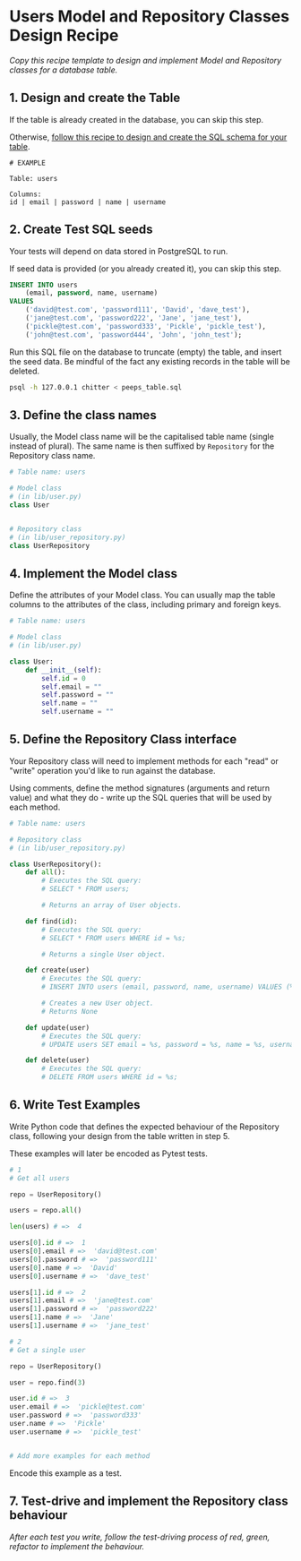 # Users Model and Repository Classes Design Recipe

_Copy this recipe template to design and implement Model and Repository classes for a database table._

## 1. Design and create the Table

If the table is already created in the database, you can skip this step.

Otherwise, [follow this recipe to design and create the SQL schema for your table](./single_table_design_recipe_template.md).

```
# EXAMPLE

Table: users

Columns:
id | email | password | name | username
```

## 2. Create Test SQL seeds

Your tests will depend on data stored in PostgreSQL to run.

If seed data is provided (or you already created it), you can skip this step.

```sql
INSERT INTO users 
    (email, password, name, username) 
VALUES 
    ('david@test.com', 'password111', 'David', 'dave_test'),
    ('jane@test.com', 'password222', 'Jane', 'jane_test'),
    ('pickle@test.com', 'password333', 'Pickle', 'pickle_test'),
    ('john@test.com', 'password444', 'John', 'john_test');

```

Run this SQL file on the database to truncate (empty) the table, and insert the seed data. Be mindful of the fact any existing records in the table will be deleted.

```bash
psql -h 127.0.0.1 chitter < peeps_table.sql
```

## 3. Define the class names

Usually, the Model class name will be the capitalised table name (single instead of plural). The same name is then suffixed by `Repository` for the Repository class name.

```python
# Table name: users

# Model class
# (in lib/user.py)
class User


# Repository class
# (in lib/user_repository.py)
class UserRepository

```

## 4. Implement the Model class

Define the attributes of your Model class. You can usually map the table columns to the attributes of the class, including primary and foreign keys.

```python
# Table name: users

# Model class
# (in lib/user.py)

class User:
    def __init__(self):
        self.id = 0
        self.email = ""
        self.password = ""
        self.name = ""
        self.username = ""
```

## 5. Define the Repository Class interface

Your Repository class will need to implement methods for each "read" or "write" operation you'd like to run against the database.

Using comments, define the method signatures (arguments and return value) and what they do - write up the SQL queries that will be used by each method.

```python
# Table name: users

# Repository class
# (in lib/user_repository.py)

class UserRepository():
    def all():
        # Executes the SQL query:
        # SELECT * FROM users;

        # Returns an array of User objects.

    def find(id):
        # Executes the SQL query:
        # SELECT * FROM users WHERE id = %s;

        # Returns a single User object.

    def create(user)
        # Executes the SQL query:
        # INSERT INTO users (email, password, name, username) VALUES (%s, %s, %s, %s);

        # Creates a new User object.
        # Returns None

    def update(user)
        # Executes the SQL query:
        # UPDATE users SET email = %s, password = %s, name = %s, username = %s WHERE id = %s;

    def delete(user)
        # Executes the SQL query:
        # DELETE FROM users WHERE id = %s;

```

## 6. Write Test Examples

Write Python code that defines the expected behaviour of the Repository class, following your design from the table written in step 5.

These examples will later be encoded as Pytest tests.

```python
# 1
# Get all users

repo = UserRepository()

users = repo.all()

len(users) # =>  4

users[0].id # =>  1
users[0].email # =>  'david@test.com'
users[0].password # =>  'password111'
users[0].name # =>  'David'
users[0].username # =>  'dave_test'

users[1].id # =>  2
users[1].email # =>  'jane@test.com'
users[1].password # =>  'password222'
users[1].name # =>  'Jane'
users[1].username # =>  'jane_test'

# 2
# Get a single user

repo = UserRepository()

user = repo.find(3)

user.id # =>  3
user.email # =>  'pickle@test.com'
user.password # =>  'password333'
user.name # =>  'Pickle'
user.username # =>  'pickle_test'


# Add more examples for each method
```

Encode this example as a test.


## 7. Test-drive and implement the Repository class behaviour

_After each test you write, follow the test-driving process of red, green, refactor to implement the behaviour._
